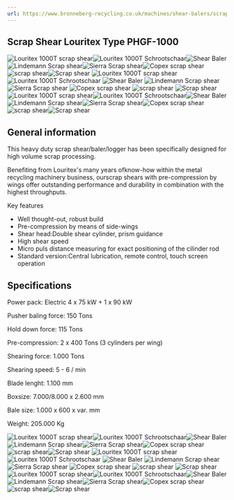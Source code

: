 ```yaml
---
url: https://www.bronneberg-recycling.co.uk/machines/shear-balers/scrap-shear-louritex-type-phgf-1000/
---
```


## Scrap Shear Louritex Type PHGF-1000

![Louritex 1000T scrap shear](https://www.bronneberg-recycling.co.uk/-uploads/images/general-products/dji_0019_1.JPG)![Louritex 1000T Schrootschaar](https://www.bronneberg-recycling.co.uk/-uploads/images/general-products/img_5417-2.jpg)![Shear Baler](https://www.bronneberg-recycling.co.uk/-uploads/images/general-products/lefort-shear-baler.JPG)![Lindemann Scrap shear](https://www.bronneberg-recycling.co.uk/-uploads/images/general-products/img_1631_1_1.JPG)![Sierra Scrap shear](https://www.bronneberg-recycling.co.uk/-uploads/images/general-products/img_1620_1.JPG)![Copex scrap shear](https://www.bronneberg-recycling.co.uk/-uploads/images/general-products/img_1660_1.JPG)![scrap shear](https://www.bronneberg-recycling.co.uk/-uploads/images/general-products/img_1630_1_1.JPG)![Scrap shear](https://www.bronneberg-recycling.co.uk/-uploads/images/general-products/img_1651_1.JPG) ![Louritex 1000T scrap shear](https://www.bronneberg-recycling.co.uk/-uploads/images/general-products/dji_0019_1.JPG) ![Louritex 1000T Schrootschaar](https://www.bronneberg-recycling.co.uk/-uploads/images/general-products/img_5417-2.jpg) ![Shear Baler](https://www.bronneberg-recycling.co.uk/-uploads/images/general-products/lefort-shear-baler.JPG) ![Lindemann Scrap shear](https://www.bronneberg-recycling.co.uk/-uploads/images/general-products/img_1631_1_1.JPG) ![Sierra Scrap shear](https://www.bronneberg-recycling.co.uk/-uploads/images/general-products/img_1620_1.JPG) ![Copex scrap shear](https://www.bronneberg-recycling.co.uk/-uploads/images/general-products/img_1660_1.JPG) ![scrap shear](https://www.bronneberg-recycling.co.uk/-uploads/images/general-products/img_1630_1_1.JPG) ![Scrap shear](https://www.bronneberg-recycling.co.uk/-uploads/images/general-products/img_1651_1.JPG) ![Louritex 1000T scrap shear](https://www.bronneberg-recycling.co.uk/-uploads/images/general-products/dji_0019_1.JPG)![Louritex 1000T Schrootschaar](https://www.bronneberg-recycling.co.uk/-uploads/images/general-products/img_5417-2.jpg)![Shear Baler](https://www.bronneberg-recycling.co.uk/-uploads/images/general-products/lefort-shear-baler.JPG)![Lindemann Scrap shear](https://www.bronneberg-recycling.co.uk/-uploads/images/general-products/img_1631_1_1.JPG)![Sierra Scrap shear](https://www.bronneberg-recycling.co.uk/-uploads/images/general-products/img_1620_1.JPG)![Copex scrap shear](https://www.bronneberg-recycling.co.uk/-uploads/images/general-products/img_1660_1.JPG)![scrap shear](https://www.bronneberg-recycling.co.uk/-uploads/images/general-products/img_1630_1_1.JPG)![Scrap shear](https://www.bronneberg-recycling.co.uk/-uploads/images/general-products/img_1651_1.JPG)

## General information

This heavy duty scrap shear/baler/logger has been specifically designed for high volume scrap processing.

Benefiting from Louritex's many years ofknow-how within the metal recycling machinery business, ourscrap shears with pre-compression by wings offer outstanding performance and durability in combination with the highest throughputs.

Key features

- Well thought-out, robust build
- Pre-compression by means of side-wings
- Shear head:Double shear cylinder, prism guidance
- High shear speed
- Micro puls distance measuring for exact positioning of the cilinder rod
- Standard version:Central lubrication, remote control, touch screen operation

## Specifications

Power pack: Electric 4 x 75 kW + 1 x 90 kW

Pusher baling force: 150 Tons

Hold down force: 115 Tons

Pre-compression: 2 x 400 Tons (3 cylinders per wing)

Shearing force: 1.000 Tons

Shearing speed: 5 - 6 / min

Blade lenght: 1.100 mm

Boxsize: 7.000/8.000 x 2.600 mm

Bale size: 1.000 x 600 x var. mm

Weight: 205.000 Kg

![Louritex 1000T scrap shear](https://www.bronneberg-recycling.co.uk/-uploads/images/general-products/dji_0019_1.JPG)![Louritex 1000T Schrootschaar](https://www.bronneberg-recycling.co.uk/-uploads/images/general-products/img_5417-2.jpg)![Shear Baler](https://www.bronneberg-recycling.co.uk/-uploads/images/general-products/lefort-shear-baler.JPG)![Lindemann Scrap shear](https://www.bronneberg-recycling.co.uk/-uploads/images/general-products/img_1631_1_1.JPG)![Sierra Scrap shear](https://www.bronneberg-recycling.co.uk/-uploads/images/general-products/img_1620_1.JPG)![Copex scrap shear](https://www.bronneberg-recycling.co.uk/-uploads/images/general-products/img_1660_1.JPG)![scrap shear](https://www.bronneberg-recycling.co.uk/-uploads/images/general-products/img_1630_1_1.JPG)![Scrap shear](https://www.bronneberg-recycling.co.uk/-uploads/images/general-products/img_1651_1.JPG) ![Louritex 1000T scrap shear](https://www.bronneberg-recycling.co.uk/-uploads/images/general-products/dji_0019_1.JPG) ![Louritex 1000T Schrootschaar](https://www.bronneberg-recycling.co.uk/-uploads/images/general-products/img_5417-2.jpg) ![Shear Baler](https://www.bronneberg-recycling.co.uk/-uploads/images/general-products/lefort-shear-baler.JPG) ![Lindemann Scrap shear](https://www.bronneberg-recycling.co.uk/-uploads/images/general-products/img_1631_1_1.JPG) ![Sierra Scrap shear](https://www.bronneberg-recycling.co.uk/-uploads/images/general-products/img_1620_1.JPG) ![Copex scrap shear](https://www.bronneberg-recycling.co.uk/-uploads/images/general-products/img_1660_1.JPG) ![scrap shear](https://www.bronneberg-recycling.co.uk/-uploads/images/general-products/img_1630_1_1.JPG) ![Scrap shear](https://www.bronneberg-recycling.co.uk/-uploads/images/general-products/img_1651_1.JPG) ![Louritex 1000T scrap shear](https://www.bronneberg-recycling.co.uk/-uploads/images/general-products/dji_0019_1.JPG)![Louritex 1000T Schrootschaar](https://www.bronneberg-recycling.co.uk/-uploads/images/general-products/img_5417-2.jpg)![Shear Baler](https://www.bronneberg-recycling.co.uk/-uploads/images/general-products/lefort-shear-baler.JPG)![Lindemann Scrap shear](https://www.bronneberg-recycling.co.uk/-uploads/images/general-products/img_1631_1_1.JPG)![Sierra Scrap shear](https://www.bronneberg-recycling.co.uk/-uploads/images/general-products/img_1620_1.JPG)![Copex scrap shear](https://www.bronneberg-recycling.co.uk/-uploads/images/general-products/img_1660_1.JPG)![scrap shear](https://www.bronneberg-recycling.co.uk/-uploads/images/general-products/img_1630_1_1.JPG)![Scrap shear](https://www.bronneberg-recycling.co.uk/-uploads/images/general-products/img_1651_1.JPG)
